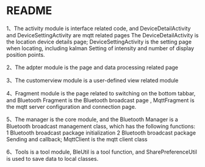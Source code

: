 # README #

1、The activity module is interface related code, and DeviceDetailActivity and 
    DeviceSettingActivity are mqtt related pages The DeviceDetailActivity is the 
    location device details page; DeviceSettingActivity is the setting page when 
    locating, including kalman Setting of intensity and number of display position 
    points.

2、The adpter module is the page and data processing related page

3、The customerview module is a user-defined view related module

4、Fragment module is the page related to switching on the bottom tabbar, and 
    Bluetooth Fragment is the Bluetooth broadcast page , MqttFragment is the mqtt 
    server configuration and connection page.

5、The manager is the core module, and the Bluetooth Manager is a Bluetooth broadcast
    management class, which has the following functions: 1 Bluetooth broadcast package 
    initialization 2 Bluetooth broadcast package Sending and callback; MqttClient is
    the mqtt client class

6、Tools is a tool module, BleUtil is a tool function, and SharePreferenceUtil is used
    to save data to local classes.
